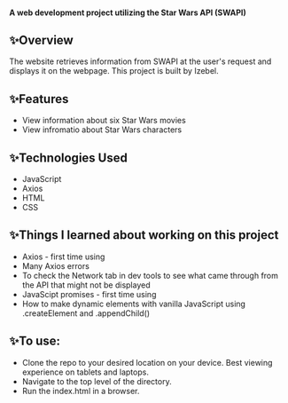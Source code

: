 #### A web development project utilizing the Star Wars API (SWAPI)


## ✨Overview
The website retrieves information from SWAPI at the user's request and displays it on the webpage. This project is built by Izebel. 

## ✨Features
 - View information about six Star Wars movies
 - View infromatio about Star Wars characters

## ✨Technologies Used
- JavaScript
- Axios
- HTML
- CSS

## ✨Things I learned about working on this project
- Axios - first time using
- Many Axios errors
- To check the Network tab in dev tools to see what came through from the API that might not be displayed
- JavaScipt promises - first time using
- How to make dynamic elements with vanilla JavaScript using .createElement and .appendChild() 


## ✨To use:
- Clone the repo to your desired location on your device. Best viewing experience on tablets and laptops.
- Navigate to the top level of the directory.
- Run the index.html in a browser. 